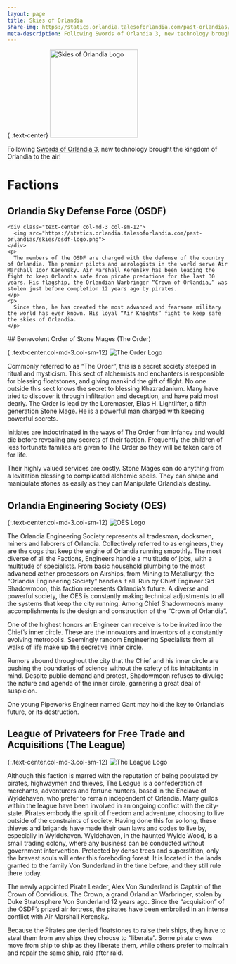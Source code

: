```yaml
---
layout: page
title: Skies of Orlandia
share-img: https://statics.orlandia.talesoforlandia.com/past-orlandias/skies/skies.jpg
meta-description: Following Swords of Orlandia 3, new technology brought the kingdom of Orlandia to the air!
---
```


{:.text-center}
<img src="https://statics.orlandia.talesoforlandia.com/past-orlandias/skies/skies.jpg" height="200" alt="Skies of Orlandia Logo">

Following [Swords of Orlandia 3](/history/swords-3), new technology brought the kingdom of Orlandia to the air!

# Factions

<div class="row">
  <div class="col-md-12">
    <h2>Orlandia Sky Defense Force (OSDF)</h2>

    <div class="text-center col-md-3 col-sm-12">
      <img src="https://statics.orlandia.talesoforlandia.com/past-orlandias/skies/osdf-logo.png">
    </div>
    <p>
      The members of the OSDF are charged with the defense of the country of Orlandia. The premier pilots and aerologists in the world serve Air Marshall Igor Kerensky. Air Marshall Kerensky has been leading the fight to keep Orlandia safe from pirate predations for the last 30 years. His flagship, the Orlandian Warbringer “Crown of Orlandia,” was stolen just before completion 12 years ago by pirates.
    </p>
    <p>
      Since then, he has created the most advanced and fearsome military the world has ever known. His loyal “Air Knights” fight to keep safe the skies of Orlandia.
    </p>
  </div>
</div>
## Benevolent Order of Stone Mages (The Order)

{:.text-center.col-md-3.col-sm-12}
![The Order Logo](https://statics.orlandia.talesoforlandia.com/past-orlandias/skies/order-logo.png)

Commonly referred to as “The Order”, this is a secret society steeped in ritual and mysticism. This sect of alchemists and enchanters is responsible for blessing floatstones, and giving mankind the gift of flight. No one outside this sect knows the secret to blessing Khazradanium. Many have tried to discover it through infiltration and deception, and have paid most dearly.
The Order is lead by the Loremaster, Elias H. Lightlifter, a fifth generation Stone Mage. He is a powerful man charged with keeping powerful secrets.

Initiates are indoctrinated in the ways of The Order from infancy and would die before revealing any secrets of their faction. Frequently the children of less fortunate families are given to The Order so they will be taken care of for life.

Their highly valued services are costly. Stone Mages can do anything from a levitation blessing to complicated alchemic spells. They can shape and manipulate stones as easily as they can Manipulate Orlandia’s destiny.

## Orlandia Engineering Society (OES)

{:.text-center.col-md-3.col-sm-12}
![OES Logo](https://statics.orlandia.talesoforlandia.com/past-orlandias/skies/oes-logo.png)

The Orlandia Engineering Society represents all tradesman, docksmen, miners and laborers of Orlandia. Collectively referred to as engineers, they are the cogs that keep the engine of Orlandia running smoothly. The most diverse of all the Factions, Engineers handle a multitude of jobs, with a multitude of specialists. From basic household plumbing to the most advanced æther processors on Airships, from Mining to Metallurgy, the “Orlandia Engineering Society” handles it all.
Run by Chief Engineer Sid Shadowmoon, this faction represents Orlandia’s future. A diverse and powerful society, the OES is constantly making technical adjustments to all the systems that keep the city running. Among Chief Shadowmoon’s many accomplishments is the design and construction of the “Crown of Orlandia”.

One of the highest honors an Engineer can receive is to be invited into the Chief’s inner circle. These are the innovators and inventors of a constantly evolving metropolis. Seemingly random Engineering Specialists from all walks of life make up the secretive inner circle.

Rumors abound throughout the city that the Chief and his inner circle are pushing the boundaries of science without the safety of its inhabitants in mind. Despite public demand and protest, Shadowmoon refuses to divulge the nature and agenda of the inner circle, garnering a great deal of suspicion.

One young Pipeworks Engineer named Gant may hold the key to Orlandia’s future, or its destruction.

## League of Privateers for Free Trade and Acquisitions (The League)

{:.text-center.col-md-3.col-sm-12}
![The League Logo](https://statics.orlandia.talesoforlandia.com/past-orlandias/skies/league-logo.png)

Although this faction is marred with the reputation of being populated by pirates, highwaymen and thieves, The League is a confederation of merchants, adventurers and fortune hunters, based in the Enclave of Wyldehaven, who prefer to remain independent of Orlandia. Many guilds within the league have been involved in an ongoing conflict with the city-state. Pirates embody the spirit of freedom and adventure, choosing to live outside of the constraints of society. Having done this for so long, these thieves and brigands have made their own laws and codes to live by, especially in Wyldehaven.
Wyldehaven, in the haunted Wylde Wood, is a small trading colony, where any business can be conducted without government intervention. Protected by dense trees and superstition, only the bravest souls will enter this foreboding forest. It is located in the lands granted to the family Von Sunderland in the time before, and they still rule there today.

The newly appointed Pirate Leader, Alex Von Sunderland is Captain of the Crown of Corvidious. The Crown, a grand Orlandian Warbringer, stolen by Duke Stratosphere Von Sunderland 12 years ago. Since the “acquisition” of the OSDF’s prized air fortress, the pirates have been embroiled in an intense conflict with Air Marshall Kerensky.

Because the Pirates are denied floatstones to raise their ships, they have to steal them from any ships they choose to “liberate”. Some pirate crews move from ship to ship as they liberate them, while others prefer to maintain and repair the same ship, raid after raid.